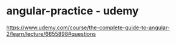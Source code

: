 # angular-practice - udemy
https://www.udemy.com/course/the-complete-guide-to-angular-2/learn/lecture/6655898#questions
